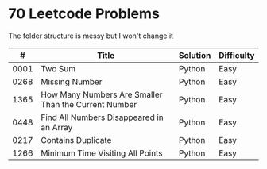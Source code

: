 # 70 Leetcode Problems

The folder structure is messy but I won't change it

| #    | Title                                                | Solution | Difficulty |
|------|------------------------------------------------------|----------|------------|
| 0001 | Two Sum                                              | Python   | Easy       |
| 0268 | Missing Number                                       | Python   | Easy       |
| 1365 | How Many Numbers Are Smaller Than the Current Number | Python   | Easy       |
| 0448 | Find All Numbers Disappeared in an Array             | Python   | Easy       |
| 0217 | Contains Duplicate                                   | Python   | Easy       |
| 1266 | Minimum Time Visiting All Points                     | Python   | Easy       |